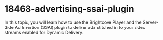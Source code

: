 # 18468-advertising-ssai-plugin
In this topic, you will learn how to use the Brightcove Player and the Server-Side Ad Insertion (SSAI) plugin to deliver ads stitched in to your video streams enabled for Dynamic Delivery.
